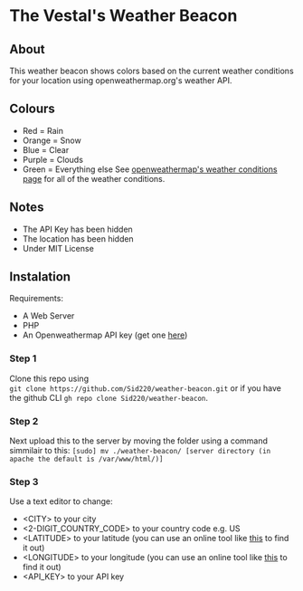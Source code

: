 # The Vestal's Weather Beacon
## About
This weather beacon shows colors based on the current weather conditions for your location using openweathermap.org's weather API.

## Colours
* Red = Rain
* Orange = Snow
* Blue = Clear
* Purple = Clouds
* Green = Everything else
See [openweathermap's weather conditions page](https://openweathermap.org/weather-conditions) for all of the weather conditions.

## Notes
* The API Key has been hidden
* The location has been hidden
* Under MIT License
## Instalation
Requirements:
* A Web Server
* PHP
* An Openweathermap API key (get one [here](https://home.openweathermap.org/users/sign_up))
### Step 1
Clone this repo using<br>
`git clone https://github.com/Sid220/weather-beacon.git` or if you have the github CLI `gh repo clone Sid220/weather-beacon`.
### Step 2
Next upload this to the server by moving the folder using a command simmilair to this:
`[sudo] mv ./weather-beacon/ [server directory (in apache the default is /var/www/html/)]`
### Step 3
Use a text editor to change:
* \<CITY> to your city
* \<2-DIGIT_COUNTRY_CODE> to your country code e.g. US
* \<LATITUDE> to your latitude (you can use an online tool like [this](https://www.latlong.net/) to find it out)
* \<LONGITUDE> to your longitude (you can use an online tool like [this](https://www.latlong.net/) to find it out)
* \<API_KEY> to your API key
